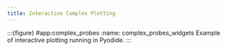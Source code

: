 ```yaml
---
title: Interactive Complex Plotting
---
```


:::{figure} #app:complex_probes
:name: complex_probes_widgets
Example of interactive plotting running in Pyodide.
:::

